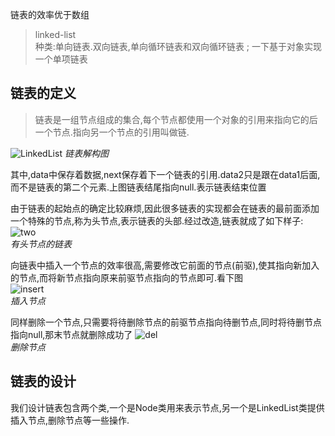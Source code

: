 链表的效率优于数组  

> linked-list   
> 种类:单向链表.双向链表,单向循环链表和双向循环链表 ;
 一下基于对象实现一个单项链表   

链表的定义
---
> 链表是一组节点组成的集合,每个节点都使用一个对象的引用来指向它的后一个节点.指向另一个节点的引用叫做链.

![LinkedList](https://user-gold-cdn.xitu.io/2017/9/27/a08d4dae94aa270a6039a9be276c19da?imageView2/0/w/1280/h/960/format/webp/ignore-error/1)
*链表解构图*    

其中,data中保存着数据,next保存着下一个链表的引用.data2只是跟在data1后面,而不是链表的第二个元素.上图链表结尾指向null.表示链表结束位置  

由于链表的起始点的确定比较麻烦,因此很多链表的实现都会在链表的最前面添加一个特殊的节点,称为头节点,表示链表的头部.经过改造,链表就成了如下样子:
![two](https://user-gold-cdn.xitu.io/2017/9/27/d2936b25a6d4ab86113ac788436c4c54?imageView2/0/w/1280/h/960/format/webp/ignore-error/1)  
*有头节点的链表*  

向链表中插入一个节点的效率很高,需要修改它前面的节点(前驱),使其指向新加入的节点,而将新节点指向原来前驱节点指向的节点即可.看下图  
![insert](https://user-gold-cdn.xitu.io/2017/9/27/e786a813290ea5e5082bd15562a7ea8e?imageView2/0/w/1280/h/960/format/webp/ignore-error/1)  
*插入节点*   

同样删除一个节点,只需要将待删除节点的前驱节点指向待删节点,同时将待删节点指向null,那末节点就删除成功了
![del](https://user-gold-cdn.xitu.io/2017/9/27/e786a813290ea5e5082bd15562a7ea8e?imageView2/0/w/1280/h/960/format/webp/ignore-error/1)  
*删除节点*  

链表的设计
----

我们设计链表包含两个类,一个是Node类用来表示节点,另一个是LinkedList类提供插入节点,删除节点等一些操作.
